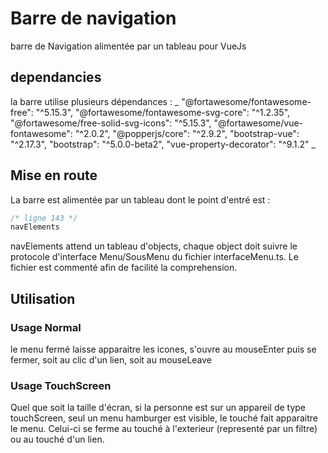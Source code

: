 # Barre de navigation

barre de Navigation alimentée par un tableau pour VueJs

## dependancies

la barre utilise plusieurs dépendances : 
_
"@fortawesome/fontawesome-free": "^5.15.3",
"@fortawesome/fontawesome-svg-core": "^1.2.35",
"@fortawesome/free-solid-svg-icons": "^5.15.3",
"@fortawesome/vue-fontawesome": "^2.0.2",
"@popperjs/core": "^2.9.2",
"bootstrap-vue": "^2.17.3",
"bootstrap": "^5.0.0-beta2",
"vue-property-decorator": "^9.1.2"
 _

## Mise en route

La barre est alimentée par un tableau dont le point d'entré est :
```javascript
/* ligne 143 */
navElements
```

navElements attend un tableau d'objects, chaque object doit suivre le protocole d'interface Menu/SousMenu du fichier interfaceMenu.ts. Le fichier est commenté afin de facilité la comprehension.

## Utilisation

### Usage Normal
le menu fermé laisse apparaitre les icones, s'ouvre au mouseEnter puis se fermer, soit au clic d'un lien, soit au mouseLeave

### Usage TouchScreen
Quel que soit la taille d'écran, si la personne est sur un appareil de type touchScreen, seul un menu hamburger est visible, le touché fait apparaitre le menu.
Celui-ci se ferme au touché à l'exterieur (representé par un filtre) ou au touché d'un lien.




